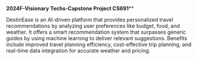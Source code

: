 **2024F-Visionary Techs-Capstone Project CS691****

DestinEase is an AI-driven platform that provides personalized travel recommendations by analyzing user preferences like budget, food, and weather. It offers a smart recommendation system that surpasses generic guides by using machine learning to deliver relevant suggestions. Benefits include improved travel planning efficiency, cost-effective trip planning, and real-time data integration for accurate weather and pricing.
